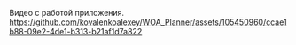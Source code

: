 Видео с работой приложения.
https://github.com/kovalenkoalexey/WOA_Planner/assets/105450960/ccae1b88-09e2-4de1-b313-b21af1d7a822

